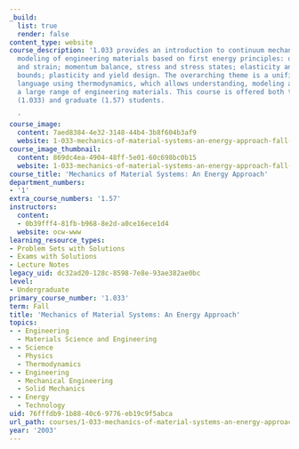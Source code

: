 ```yaml
---
_build:
  list: true
  render: false
content_type: website
course_description: '1.033 provides an introduction to continuum mechanics and material
  modeling of engineering materials based on first energy principles: deformation
  and strain; momentum balance, stress and stress states; elasticity and elasticity
  bounds; plasticity and yield design. The overarching theme is a unified mechanistic
  language using thermodynamics, which allows understanding, modeling and design of
  a large range of engineering materials. This course is offered both to undergraduate
  (1.033) and graduate (1.57) students.

  '
course_image:
  content: 7aed8384-4e32-3148-44b4-3b8f604b3af9
  website: 1-033-mechanics-of-material-systems-an-energy-approach-fall-2003
course_image_thumbnail:
  content: 869dc4ea-4904-48ff-5e01-60c698bc0b15
  website: 1-033-mechanics-of-material-systems-an-energy-approach-fall-2003
course_title: 'Mechanics of Material Systems: An Energy Approach'
department_numbers:
- '1'
extra_course_numbers: '1.57'
instructors:
  content:
  - 0b39fff4-81fb-b968-8e2d-a0ce16ece1d4
  website: ocw-www
learning_resource_types:
- Problem Sets with Solutions
- Exams with Solutions
- Lecture Notes
legacy_uid: dc32ad20-128c-8598-7e8e-93ae382ae0bc
level:
- Undergraduate
primary_course_number: '1.033'
term: Fall
title: 'Mechanics of Material Systems: An Energy Approach'
topics:
- - Engineering
  - Materials Science and Engineering
- - Science
  - Physics
  - Thermodynamics
- - Engineering
  - Mechanical Engineering
  - Solid Mechanics
- - Energy
  - Technology
uid: 76fffdb9-1b88-40c6-9776-eb19c9f5abca
url_path: courses/1-033-mechanics-of-material-systems-an-energy-approach-fall-2003
year: '2003'
---
```

